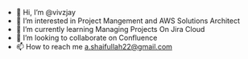 - 👋 Hi, I’m @vivzjay
- 👀 I’m interested in Project Mangement and AWS Solutions Architect 
- 🌱 I’m currently learning Managing Projects On Jira Cloud
- 💞️ I’m looking to collaborate on Confluence
- 📫 How to reach me a.shaifullah22@gmail.com

<!---
vivzjay/vivzjay is a ✨ special ✨ repository because its `README.md` (this file) appears on your GitHub profile.
You can click the Preview link to take a look at your changes.
--->
